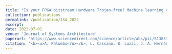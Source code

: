 ```yaml
---
title: "Is your FPGA bitstream Hardware Trojan-free? Machine learning can provide an answer"
collection: publications
permalink: /publication/JSA_2022
excerpt:
date: 2022-07-01
venue: 'Journal of Systems Architecture'
paperurl: 'https://www.sciencedirect.com/science/article/abs/pii/S1383762122001023'
citation: '<b><u>A. Palumbo</u></b>, L. Cassano, B. Luzzi, J. A. Hernández, P. Reviriego, G. Bianchi and M. Ottavi (2022).&quot;Is your FPGA bitstream Hardware Trojan-free? Machine learning can provide an answer&quot; <i>Journal of Systems Architecture</i>.'
---
```

